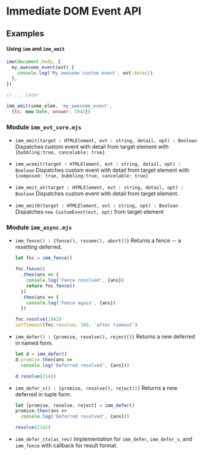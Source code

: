 # Immediate DOM Event API

## Examples

#### Using `imm` and `imm_emit`

```javascript
imm(document.body, {
  my_awesome_event(evt) {
    console.log('My awesome custom event', evt.detail)
  },
})

// ... later

imm_emit(some_elem, 'my_awesome_event',
  {ts: new Date, answer: 1942})
```


### Module `imm_evt_core.mjs`

- `imm_emit(target : HTMLElement, evt : string, detail, opt) : Boolean`
  Dispatches custom event with detail from target element
  with `{bubbling:true, cancelable: true}`

- `imm_wcemit(target : HTMLElement, evt : string, detail, opt) : Boolean`
  Dispatches custom event with detail from target element
  with `{composed: true, bubbling:true, cancelable: true}`

- `imm_emit_at(target : HTMLElement, evt : string, detail, opt) : Boolean`
  Dispatches custom event with detail from target element.

- `imm_emit0(target : HTMLElement, evt : string, opt) : Boolean`
  Dispatches `new CustomEvent(evt, opt)` from target element


### Module `imm_async.mjs`

- `imm_fence() : {fence(), resume(), abort()}`
  Returns a fence -- a resetting deferred.

  ```javascript
  let fnc = imm_fence()

  fnc.fence()
    .then(ans => {
      console.log('Fence resolved', {ans})
      return fnc.fence()
    })
    .then(ans => {
      console.log('Fence again', {ans})
    })

  fnc.resolve(1942)
  setTimeout(fnc.resolve, 100, 'after timeout')
  ```

- `imm_defer() : {promise, resolve(), reject()}`
  Returns a new deferred in named form.

  ```javascript
  let d = imm_defer()
  d.promise.then(ans =>
    console.log('Deferred resolved', {ans}))

  d.resolve(2142)
  ```

- `imm_defer_v() : [promise, resolve(), reject()]`
  Returns a new deferred in tuple form.

  ```javascript
  let [promise, resolve, reject] = imm_defer()
  promise.then(ans =>
    console.log('Deferred resolved', {ans}))

  resolve(2142)
  ```

- `imm_defer_ctx(as_res)`
  Implementation for `imm_defer`, `imm_defer_v`, and `imm_fence`
  with callback for result format.

